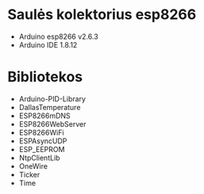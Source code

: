# Saulės kolektorius esp8266
* Arduino esp8266 v2.6.3
* Arduino IDE 1.8.12
# Bibliotekos
* Arduino-PID-Library
* DallasTemperature
* ESP8266mDNS
* ESP8266WebServer
* ESP8266WiFi
* ESPAsyncUDP
* ESP_EEPROM
* NtpClientLib
* OneWire
* Ticker
* Time
